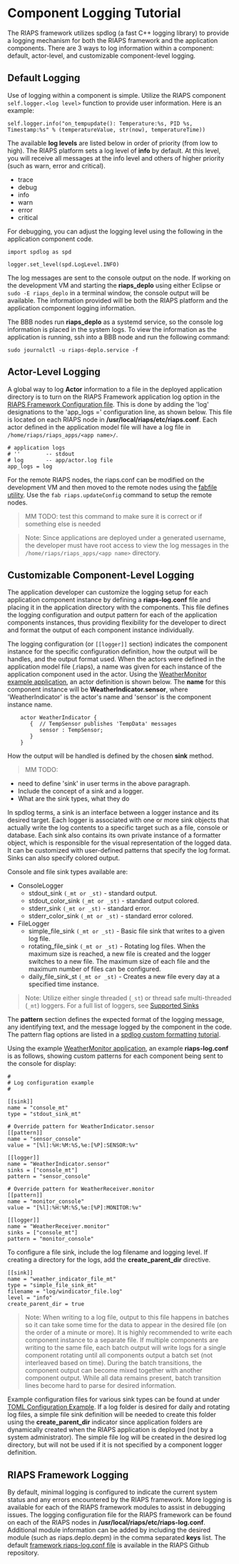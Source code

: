 # Component Logging Tutorial

The RIAPS framework utilizes spdlog (a fast C++ logging library) to provide a logging mechanism for both the RIAPS framework and the application components.  There are 3 ways to log information within a component:  default, actor-level, and customizable component-level logging.  

## Default Logging

Use of logging within a component is simple.  Utilize the RIAPS component ```self.logger.<log level>``` function to provide user information.  Here is an example:

```
self.logger.info("on_tempupdate(): Temperature:%s, PID %s, Timestamp:%s" % (temperatureValue, str(now), temperatureTime))
```

The available **log levels** are listed below in order of priority (from low to high).  The RIAPS platform sets a log level of **info** by default.  At this level, you will receive all messages at the info level and others of higher priority (such as warn, error and critical).
- trace
- debug
- info
- warn
- error
- critical

For debugging, you can adjust the logging level using the following in the application component code.

```
import spdlog as spd

logger.set_level(spd.LogLevel.INFO)
```

The log messages are sent to the console output on the node.  If working on the development VM and starting the **riaps_deplo** using either Eclipse or ```sudo -E riaps_deplo``` in a terminal window, the console output will be available.  The information provided will be both the RIAPS platform and the application component logging information.

The BBB nodes run **riaps_deplo** as a systemd service, so the console log information is placed in the system logs.  To view the information as the application is running, ssh into a BBB node and run the following command:

```
sudo journalctl -u riaps-deplo.service -f
```


## Actor-Level Logging

A global way to log **Actor** information to a file in the deployed application directory is to turn on the RIAPS Framework application log option in the [RIAPS Framework Configuration file](https://github.com/RIAPS/riaps-pycom/tree/develop/src/riaps/etc/README.md).  This is done by adding the 'log' designations to the 'app_logs =' configuration line, as shown below.  This file is located on each RIAPS node in **/usr/local/riaps/etc/riaps.conf**.  Each actor defined in the application model file will have a log file in ```/home/riaps/riaps_apps/<app name>/```.  

```
# application logs
# ''        -- stdout
# log       -- app/actor.log file
app_logs = log
```

For the remote RIAPS nodes, the riaps.conf can be modified on the development VM and then moved to the remote nodes using the [fabfile utility](https://github.com/RIAPS/riaps-pycom/tree/master/bin). Use the ```fab riaps.updateConfig``` command to setup the remote nodes.

> MM TODO:  test this command to make sure it is correct or if something else is needed

> Note:  Since applications are deployed under a generated username, the developer must have root access to view the log messages in the ```/home/riaps/riaps_apps/<app name>``` directory.


## Customizable Component-Level Logging

The application developer can customize the logging setup for each application component instance by defining a **riaps-log.conf** file and placing it in the application directory with the components.  This file defines the logging configuration and output pattern for each of the application components instances, thus providing flexibility for the developer to direct and format the output of each component instance individually.  

The logging configuration (or ```[[logger]]``` section) indicates the component instance for the specific configuration definition, how the output will be handles, and the output format used.  When the actors were defined in the application model file (.riaps), a name was given for each instance of the application component used in the actor.  Using the [WeatherMonitor example application](https://github.com/RIAPS/riaps-apps/blob/master/apps-vu/WeatherMonitor/Python/wmonitor.riaps), an actor definition is shown below.  The **name** for this component instance will be  **WeatherIndicator.sensor**, where 'WeatherIndicator' is the actor's name and 'sensor' is the component instance name.

```
    actor WeatherIndicator {
       {  // TempSensor publishes 'TempData' messages
          sensor : TempSensor;				
       }
    }
```

How the output will be handled is defined by the chosen **sink** method.  

> MM TODO:  
- need to define 'sink' in user terms in the above paragraph.  
- Include the concept of a sink and a logger.  
- What are the sink types, what they do

In spdlog terms, a sink is an interface between a logger instance and its desired target. Each logger is associated with one or more sink objects that actually write the log contents to a specific target such as a file, console or database. Each sink also contains its own private instance of a formatter object, which is responsible for the visual representation of the logged data. It can be customized with user-defined patterns that specify the log format. Sinks can also specify colored output.

Console and file sink types available are:

- ConsoleLogger
  - stdout_sink ```(_mt or _st)``` - standard output.
  - stdout_color_sink ```(_mt or _st)``` - standard output colored.
  - stderr_sink ```(_mt or _st)``` - standard error.
  - stderr_color_sink ```(_mt or _st)``` - standard error colored.
- FileLogger
  - simple_file_sink ```(_mt or _st)``` - Basic file sink that writes to a given log file.
  - rotating_file_sink ```(_mt or _st)``` - Rotating log files. When the maximum size is reached, a new file is created and the logger switches to a new file. The maximum size of each file and the maximum number of files can be configured.
  - daily_file_sink_st ```(_mt or _st)``` - Creates a new file every day at a specified time instance.

> Note: Utilize either single threaded (```_st```) or thread safe multi-threaded (```_mt```) loggers.  For a full list of loggers, see [Supported Sinks](https://github.com/guangie88/spdlog_setup#supported-sinks)


The **pattern** section defines the expected format of the logging message, any identifying text, and the message logged by the component in the code.  The pattern flag options are listed in a [spdlog custom formatting tutorial](https://github.com/gabime/spdlog/wiki/3.-Custom-formatting).

Using the example [WeatherMonitor application](https://github.com/RIAPS/riaps-apps/tree/master/apps-vu/WeatherMonitor/Python), an example  **riaps-log.conf** is as follows, showing custom patterns for each component being sent to the console for display:

```
#
# Log configuration example
#

[[sink]]
name = "console_mt"
type = "stdout_sink_mt"

# Override pattern for WeatherIndicator.sensor
[[pattern]]
name = "sensor_console"
value = "[%l]:%H:%M:%S,%e:[%P]:SENSOR:%v"

[[logger]]
name = "WeatherIndicator.sensor"
sinks = ["console_mt"]
pattern = "sensor_console"

# Override pattern for WeatherReceiver.monitor
[[pattern]]
name = "monitor_console"
value = "[%l]:%H:%M:%S,%e:[%P]:MONITOR:%v"

[[logger]]
name = "WeatherReceiver.monitor"
sinks = ["console_mt"]
pattern = "monitor_console"
```

To configure a file sink, include the log filename and logging level.  If creating a directory for the logs, add the **create_parent_dir** directive.  

```
[[sink]]
name = "weather_indicator_file_mt"
type = "simple_file_sink_mt"
filename = "log/windicator_file.log"
level = "info"
create_parent_dir = true
```

>Note:  When writing to a log file, output to this file happens in batches so it can take some time for the data to appear in the desired file (on the order of a minute or more).  It is highly recommended to write each component instance to a separate file.  If multiple components are writing to the same file, each batch output will write logs for a single component rotating until all components output a batch set (not interleaved based on time).  During the batch transitions, the component output can become mixed together with another component output.  While all data remains present, batch transition lines become hard to parse for desired information.

Example configuration files for various sink types can be found at under [TOML Configuration Example](https://github.com/guangie88/spdlog_setup).  If a log folder is desired for daily and rotating log files, a simple file sink definition will be needed to create this folder using the **create_parent_dir** indicator since application folders are dynamically created when the RIAPS application is deployed (not by a system administrator).  The simple file log will be created in the desired log directory, but will not be used if it is not specified by a component logger definition.


## RIAPS Framework Logging

By default, minimal logging is configured to indicate the current system status and any errors encountered by the RIAPS framework.  More logging is available for each of the RIAPS framework modules to assist in debugging issues.  The logging configuration file for the RIAPS framework can be found on each of the RIAPS nodes in **/usr/local/riaps/etc/riaps-log.conf**.  Additional module information can be added by including the desired module (such as riaps.deplo.depm) in the comma separated **keys** list.  The default [framework riaps-log.conf file](https://github.com/RIAPS/riaps-pycom/blob/master/src/riaps/etc/riaps-log.conf) is available in the RIAPS Github repository.
